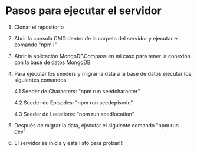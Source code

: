 # Pasos para ejecutar el servidor

1. Clonar el repositorio

2. Abrir la consola CMD dentro de la carpeta del servidor y ejecutar el comando "npm i"

3. Abrir la aplicación MongoDBCompass en mi caso para tener la conexión con la base de datos MongoDB

4. Para ejecutar los seeders y migrar la data a la base de datos ejecutar los siguientes comandos

    4.1 Seeder de Characters: "npm run seedcharacter"

    4.2 Seeder de Episodes: "npm run seedepisode"

    4.3 Seeder de Locations: "npm run seedlocation"

5. Después de migrar la data, ejecutar el siguiente comando "npm run dev"

6. El servidor se inicia y esta listo para probar!!!